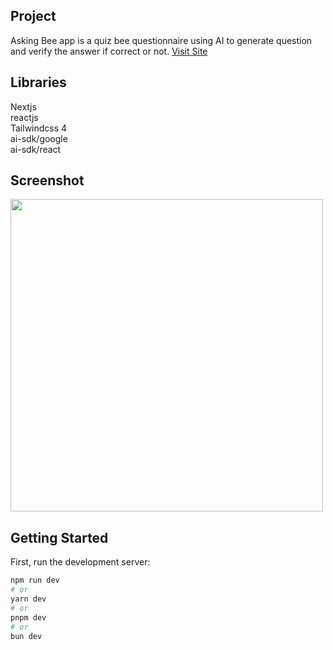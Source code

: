 ## Project
Asking Bee app is a quiz bee questionnaire using AI to generate question and verify the answer if correct or not. <a href='https://asking-bee.vercel.app/'>Visit Site</a>

## Libraries
Nextjs  
reactjs  
Tailwindcss 4  
ai-sdk/google  
ai-sdk/react  

## Screenshot
<img src="https://github.com/user-attachments/assets/3ba8f6da-1ce2-4cc1-99ca-b6621d6f3da3" width="500">

## Getting Started
First, run the development server:

```bash
npm run dev
# or
yarn dev
# or
pnpm dev
# or
bun dev
```
